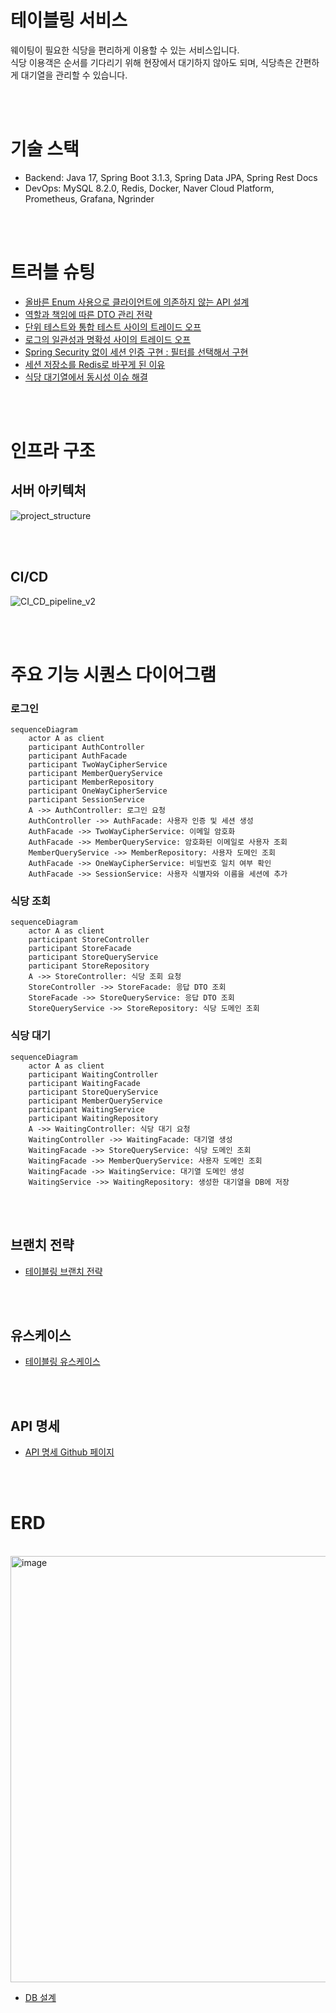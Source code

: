 # 테이블링 서비스

웨이팅이 필요한 식당을 편리하게 이용할 수 있는 서비스입니다.<br>
식당 이용객은 순서를 기다리기 위해 현장에서 대기하지 않아도 되며, 식당측은 간편하게 대기열을 관리할 수 있습니다.

<br>
<br>

# 기술 스택

* Backend: Java 17, Spring Boot 3.1.3, Spring Data JPA, Spring Rest Docs
* DevOps: MySQL 8.2.0, Redis, Docker, Naver Cloud Platform, Prometheus, Grafana, Ngrinder

<br>
<br>

# 트러블 슈팅

* [올바른 Enum 사용으로 클라이언트에 의존하지 않는 API 설계](https://github.com/f-lab-edu/tabling/wiki/troubleshooting#%EC%98%AC%EB%B0%94%EB%A5%B8-enum-%EC%82%AC%EC%9A%A9%EC%9C%BC%EB%A1%9C-%ED%81%B4%EB%9D%BC%EC%9D%B4%EC%96%B8%ED%8A%B8%EC%97%90-%EC%9D%98%EC%A1%B4%ED%95%98%EC%A7%80-%EC%95%8A%EB%8A%94-api-%EC%84%A4%EA%B3%84)
* [역할과 책임에 따른 DTO 관리 전략](https://github.com/f-lab-edu/tabling/wiki/troubleshooting#%EC%97%AD%ED%95%A0%EA%B3%BC-%EC%B1%85%EC%9E%84%EC%97%90-%EB%94%B0%EB%A5%B8-dto-%EA%B4%80%EB%A6%AC-%EC%A0%84%EB%9E%B5)
* [단위 테스트와 통합 테스트 사이의 트레이드 오프](https://github.com/f-lab-edu/tabling/wiki/troubleshooting#%EB%8B%A8%EC%9C%84-%ED%85%8C%EC%8A%A4%ED%8A%B8%EC%99%80-%ED%86%B5%ED%95%A9-%ED%85%8C%EC%8A%A4%ED%8A%B8-%EC%82%AC%EC%9D%B4%EC%9D%98-%ED%8A%B8%EB%A0%88%EC%9D%B4%EB%93%9C-%EC%98%A4%ED%94%84)
* [로그의 일관성과 명확성 사이의 트레이드 오프](https://github.com/f-lab-edu/tabling/wiki/troubleshooting#%EB%A1%9C%EA%B7%B8%EC%9D%98-%EC%9D%BC%EA%B4%80%EC%84%B1%EA%B3%BC-%EB%AA%85%ED%99%95%EC%84%B1-%EC%82%AC%EC%9D%B4%EC%9D%98-%ED%8A%B8%EB%A0%88%EC%9D%B4%EB%93%9C-%EC%98%A4%ED%94%84)
* [Spring Security 없이 세션 인증 구현 : 필터를 선택해서 구현](https://github.com/f-lab-edu/tabling/wiki/troubleshooting#spring-security-%EC%97%86%EC%9D%B4-%EC%84%B8%EC%85%98-%EC%9D%B8%EC%A6%9D-%EA%B5%AC%ED%98%84--%ED%95%84%ED%84%B0%EB%A5%BC-%EC%84%A0%ED%83%9D%ED%95%B4%EC%84%9C-%EA%B5%AC%ED%98%84)
* [세션 저장소를 Redis로 바꾸게 된 이유](https://github.com/f-lab-edu/tabling/wiki/troubleshooting#%EC%84%B8%EC%85%98-%EC%A0%80%EC%9E%A5%EC%86%8C%EB%A5%BC-redis%EB%A1%9C-%EB%B0%94%EA%BE%B8%EA%B2%8C-%EB%90%9C-%EC%9D%B4%EC%9C%A0)
* [식당 대기열에서 동시성 이슈 해결](https://github.com/f-lab-edu/tabling/wiki/troubleshooting#%EC%8B%9D%EB%8B%B9-%EB%8C%80%EA%B8%B0%EC%97%B4%EC%97%90%EC%84%9C-%EB%8F%99%EC%8B%9C%EC%84%B1-%EC%9D%B4%EC%8A%88-%ED%95%B4%EA%B2%B0)

<br>
<br>

# 인프라 구조

## 서버 아키텍처

![project_structure](https://github.com/f-lab-edu/tabling/assets/118912510/e372f8be-099f-4f53-a91e-dbbf1dbcaa77)

<br>
<br>

## CI/CD

![CI_CD_pipeline_v2](https://github.com/f-lab-edu/tabling/assets/118912510/d970452c-76b3-4756-b760-0998707827fe)

<br>
<br>

# 주요 기능 시퀀스 다이어그램

### 로그인

```mermaid
sequenceDiagram
    actor A as client
    participant AuthController
    participant AuthFacade
    participant TwoWayCipherService
    participant MemberQueryService
    participant MemberRepository
    participant OneWayCipherService
    participant SessionService
    A ->> AuthController: 로그인 요청
    AuthController ->> AuthFacade: 사용자 인증 및 세션 생성
    AuthFacade ->> TwoWayCipherService: 이메일 암호화
    AuthFacade ->> MemberQueryService: 암호화된 이메일로 사용자 조회
    MemberQueryService ->> MemberRepository: 사용자 도메인 조회
    AuthFacade ->> OneWayCipherService: 비밀번호 일치 여부 확인
    AuthFacade ->> SessionService: 사용자 식별자와 이름을 세션에 추가
```

### 식당 조회

```mermaid
sequenceDiagram
    actor A as client
    participant StoreController
    participant StoreFacade
    participant StoreQueryService
    participant StoreRepository
    A ->> StoreController: 식당 조회 요청
    StoreController ->> StoreFacade: 응답 DTO 조회
    StoreFacade ->> StoreQueryService: 응답 DTO 조회
    StoreQueryService ->> StoreRepository: 식당 도메인 조회
```

### 식당 대기

```mermaid
sequenceDiagram
    actor A as client
    participant WaitingController
    participant WaitingFacade
    participant StoreQueryService
    participant MemberQueryService
    participant WaitingService
    participant WaitingRepository
    A ->> WaitingController: 식당 대기 요청
    WaitingController ->> WaitingFacade: 대기열 생성
    WaitingFacade ->> StoreQueryService: 식당 도메인 조회
    WaitingFacade ->> MemberQueryService: 사용자 도메인 조회
    WaitingFacade ->> WaitingService: 대기열 도메인 생성
    WaitingService ->> WaitingRepository: 생성한 대기열을 DB에 저장
```

<br>
<br>

## 브랜치 전략

* [테이블링 브랜치 전략](https://github.com/f-lab-edu/tabling/wiki/%EB%B8%8C%EB%9E%9C%EC%B9%98-%EC%A0%84%EB%9E%B5)

<br>
<br>

## 유스케이스

* [테이블링 유스케이스](https://github.com/f-lab-edu/tabling/wiki/%EC%9C%A0%EC%8A%A4-%EC%BC%80%EC%9D%B4%EC%8A%A4)

<br>
<br>

## API 명세

* [API 명세 Github 페이지](https://f-lab-edu.github.io/tabling/)

<br>
<br>

# ERD

<br>
<img width="682" alt="image" src="https://github.com/f-lab-edu/tabling/assets/106499310/d9c16404-d04c-47ed-8f54-cfa4d4804736">
<br>

* [DB 설계](https://github.com/f-lab-edu/tabling/wiki/DB-%EC%84%A4%EA%B3%84#datetime-vs-timestamp)

<br>
<br>


